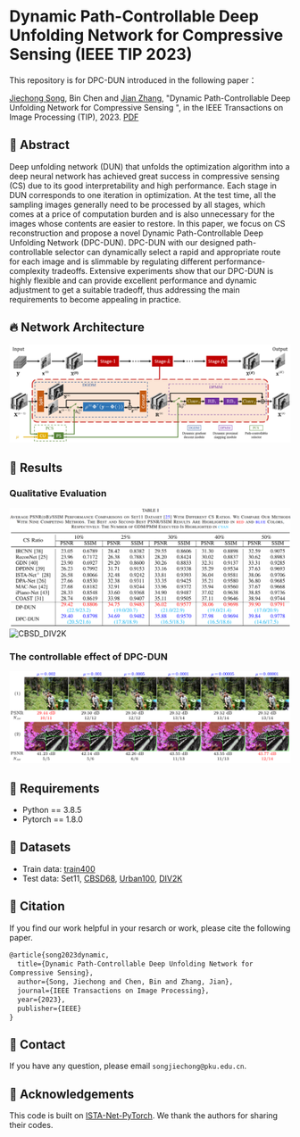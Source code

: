 # Dynamic Path-Controllable Deep Unfolding Network for Compressive Sensing (IEEE TIP 2023)
This repository is for DPC-DUN introduced in the following paper：

[Jiechong Song](https://scholar.google.com/citations?hl=en&user=EBOtupAAAAAJ), Bin Chen and [Jian Zhang](http://jianzhang.tech/), "Dynamic Path-Controllable Deep Unfolding Network for Compressive Sensing ", in the IEEE Transactions on Image Processing (TIP), 2023. [PDF](https://ieeexplore.ieee.org/document/10098557)

## :art: Abstract
Deep unfolding network (DUN) that unfolds the optimization algorithm into a deep neural network has achieved great success in compressive sensing (CS) due to its good interpretability and high performance. Each stage in DUN corresponds to one iteration in optimization. At the test time, all the sampling images generally need to be processed by all stages, which comes at a price of computation burden and is also unnecessary for the images whose contents are easier to restore. In this paper, we focus on CS reconstruction and propose a novel Dynamic Path-Controllable Deep Unfolding Network (DPC-DUN). DPC-DUN with our designed path-controllable
selector can dynamically select a rapid and appropriate route for each image and is slimmable by regulating different performance-complexity tradeoffs. Extensive experiments show that our DPC-DUN is highly flexible and can provide excellent performance and dynamic adjustment to get a suitable tradeoff, thus addressing the main requirements to become appealing in practice.

## :fire: Network Architecture
![Network](/Figs/network.png)

## 🚩 Results
###  Qualitative Evaluation
![Set11](/Figs/set11.png)
![CBSD_DIV2K](/Figs/CBSD68_DIV2K.png)
### The controllable effect of DPC-DUN
![DPC-DUN](/Figs/controllable.png)

## 🔧 Requirements
- Python == 3.8.5
- Pytorch == 1.8.0

## 👀 Datasets
- Train data: [train400](https://drive.google.com/file/d/15FatS3wYupcoJq44jxwkm6Kdr0rATPd0/view?usp=sharing)
- Test data: Set11, [CBSD68](https://drive.google.com/file/d/1Q_tcV0d8bPU5g0lNhVSZXLFw0whFl8Nt/view?usp=sharing), [Urban100](https://drive.google.com/file/d/1cmYjEJlR2S6cqrPq8oQm3tF9lO2sU0gV/view?usp=sharing), [DIV2K](https://drive.google.com/file/d/1olYhGPuX8QJlewu9riPbiHQ7XiFx98ac/view?usp=sharing)

## 📑 Citation
If you find our work helpful in your resarch or work, please cite the following paper.
```
@article{song2023dynamic,
  title={Dynamic Path-Controllable Deep Unfolding Network for Compressive Sensing},
  author={Song, Jiechong and Chen, Bin and Zhang, Jian},
  journal={IEEE Transactions on Image Processing},
  year={2023},
  publisher={IEEE}
}
```

## :e-mail: Contact
If you have any question, please email `songjiechong@pku.edu.cn`.

## :hugs: Acknowledgements
This code is built on [ISTA-Net-PyTorch](https://github.com/jianzhangcs/ISTA-Net-PyTorch). We thank the authors for sharing their codes.




